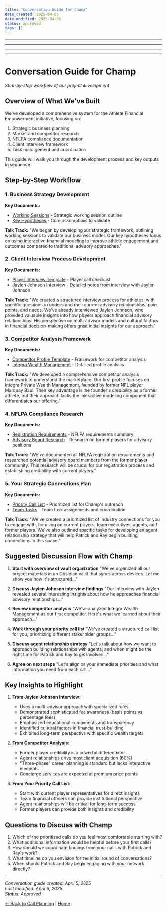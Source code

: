 ```yaml
---
title: "Conversation Guide for Champ"
date_created: 2025-04-05
date_modified: 2025-04-06
status: approved
tags: []
---
```


---

---

---

---

# Conversation Guide for Champ

*Step-by-step workflow of our project development*

## Overview of What We've Built

We've developed a comprehensive system for the Athlete Financial Empowerment initiative, focusing on:

1. Strategic business planning
2. Market and competitor research
3. NFLPA compliance documentation
4. Client interview framework
5. Task management and coordination

This guide will walk you through the development process and key outputs in sequence.

## Step-by-Step Workflow

### 1. Business Strategy Development

**Key Documents:**
- [Working Sessions](../../06-planning/working-sessions.md) - Strategic working session outline
- [Key Hypotheses](../../06-planning/key-hypotheses.md) - Core assumptions to validate

**Talk Track:** 
"We began by developing our strategic framework, outlining working sessions to validate our business model. Our key hypotheses focus on using interactive financial modeling to improve athlete engagement and outcomes compared to traditional advisory approaches."

### 2. Client Interview Process Development

**Key Documents:**
- [Player Interview Template](../../_templates/interview-templates/player-interview-template.md) - Player call checklist
- [Jaylen Johnson Interview](../../02-interviews/players/active/2025/04_april/2025-04-06_johnson-jaylen_bears_safety.md) - Detailed notes from interview with Jaylen Johnson

**Talk Track:**
"We created a structured interview process for athletes, with specific questions to understand their current advisory relationships, pain points, and needs. We've already interviewed Jaylen Johnson, who provided valuable insights into how players approach financial advisory relationships. His perspective on multi-advisor models and cultural factors in financial decision-making offers great initial insights for our approach."

### 3. Competitor Analysis Framework

**Key Documents:**
- [Competitor Profile Template](../../_templates/competitor-templates/competitor-profile-template.md) - Framework for competitor analysis
- [Integra Wealth Management](../../01-market-research/competitor-profiles/advisors/integra-wealth-management.md) - Detailed profile analysis

**Talk Track:**
"We developed a comprehensive competitor analysis framework to understand the marketplace. Our first profile focuses on Integra Private Wealth Management, founded by former NFL player Marquay Baul. Their key advantage is the founder's credibility as a former athlete, but their approach lacks the interactive modeling component that differentiates our offering."

### 4. NFLPA Compliance Research

**Key Documents:**
- [Registration Requirements](../../05-compliance/registration-requirements.md) - NFLPA requirements summary
- [Advisory Board Research](../../05-compliance/advisory-board-research.md) - Research on former players for advisory positions

**Talk Track:**
"We've documented all NFLPA registration requirements and researched potential advisory board members from the former player community. This research will be crucial for our registration process and establishing credibility with current players."

### 5. Your Strategic Connections Plan

**Key Documents:**
- [Priority Call List](./call-list.md) - Prioritized list for Champ's outreach
- [Team Tasks](../tasks.md) - Team task assignments and coordination

**Talk Track:**
"We've created a prioritized list of industry connections for you to engage with, focusing on current players, team executives, agents, and former players. We've also outlined specific tasks for developing an agent relationship strategy that will help Patrick and Ray begin building connections in this space."

## Suggested Discussion Flow with Champ

1. **Start with overview of vault organization**
   "We've organized all our project materials in an Obsidian vault that syncs across devices. Let me show you how it's structured..."

2. **Discuss Jaylen Johnson interview findings**
   "Our interview with Jaylen revealed several interesting insights about how he approaches financial advisory relationships..."

3. **Review competitor analysis**
   "We've analyzed Integra Wealth Management as our first competitor. Here's what we learned about their approach..."

4. **Walk through your priority call list**
   "We've created a structured call list for you, prioritizing different stakeholder groups..."

5. **Discuss agent relationship strategy**
   "Let's talk about how we want to approach building relationships with agents, and when might be the right time for Patrick and Ray to get involved..."

6. **Agree on next steps**
   "Let's align on your immediate priorities and what information you need from each call..."

## Key Insights to Highlight

1. **From Jaylen Johnson Interview:**
   - Uses a multi-advisor approach with specialized roles
   - Demonstrated sophisticated fee awareness (basis points vs. percentage fees)
   - Emphasized educational components and transparency
   - Identified cultural factors in financial trust-building
   - Exhibited long-term perspective with specific wealth targets

2. **From Competitor Analysis:**
   - Former player credibility is a powerful differentiator
   - Agent relationships drive most client acquisition (60%)
   - "Three-phase" career planning is standard but lacks interactive elements
   - Concierge services are expected at premium price points

3. **From Your Priority Call List:**
   - Start with current player representatives for direct insights
   - Team financial officers can provide institutional perspective
   - Agent relationships will be critical for long-term success
   - Former players can provide both insights and credibility

## Questions to Discuss with Champ

1. Which of the prioritized calls do you feel most comfortable starting with?
2. What additional information would be helpful before your first calls?
3. How should we coordinate findings from your calls with Patrick and Ray's work?
4. What timeline do you envision for the initial round of conversations?
5. When should Patrick and Ray begin engaging with your network directly?

---

*Conversation guide created: April 5, 2025*  
*Last modified: April 6, 2025*  
*Status: Approved*

[← Back to Call Planning](./_index.md) | [Home](../../_index.md)
